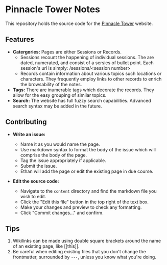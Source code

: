 # Pinnacle Tower Notes

This repository holds the source code for the [Pinnacle Tower](https://pinnacle-tower.pages.dev/) website.

## Features

- **Catergories:** Pages are either Sessions or Records.
  - Sessions recount the happening of individual sessions. The are dated, numerated, and consist of a sersies of bullet point. Each session's url is simply: /sessions/\<session number\>
  - Records contain information about various topics such locations or characters. They frequently employ links to other records to enrich the browsability of the notes.
- **Tags:** There are inumerable tags which decorate the records. They allow for the easy grouping of similar topics.
- **Search:** The website has full fuzzy search capabilities. Advanced search syntax may be added in the future.

## Contributing

- **Write an issue:**
  - Name it as you would name the page.
  - Use markdown syntax to format the body of the issue which will comprise the body of the page.
  - Tag the issue appropriately if applicable.
  - Submit the issue.
  - Ethan will add the page or edit the existing page in due course.
 
- **Edit the source code:**
  - Navigate to the `content` directory and find the markdown file you wish to edit.
  - Click the "Edit this file" button in the top right of the text box.
  - Make your changes and preview to check any formatting.
  - Click "Commit changes..." and confirm.
 
## Tips

1. Wikilinks can be made using double square brackets around the name of an existing page, like [[this]].
2. Be careful when editing existing files that you don't change the frontmatter, surrounded by `---`, unless you know what you're doing.
